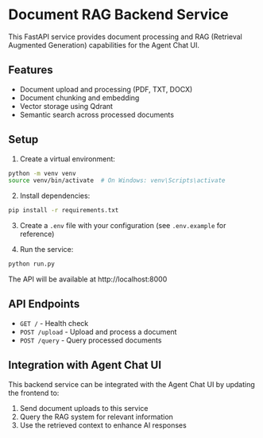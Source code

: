 # Document RAG Backend Service

This FastAPI service provides document processing and RAG (Retrieval Augmented Generation) capabilities for the Agent Chat UI.

## Features

- Document upload and processing (PDF, TXT, DOCX)
- Document chunking and embedding
- Vector storage using Qdrant
- Semantic search across processed documents

## Setup

1. Create a virtual environment:
```bash
python -m venv venv
source venv/bin/activate  # On Windows: venv\Scripts\activate
```

2. Install dependencies:
```bash
pip install -r requirements.txt
```

3. Create a `.env` file with your configuration (see `.env.example` for reference)

4. Run the service:
```bash
python run.py
```

The API will be available at http://localhost:8000

## API Endpoints

- `GET /` - Health check
- `POST /upload` - Upload and process a document
- `POST /query` - Query processed documents

## Integration with Agent Chat UI

This backend service can be integrated with the Agent Chat UI by updating the frontend to:

1. Send document uploads to this service
2. Query the RAG system for relevant information
3. Use the retrieved context to enhance AI responses
